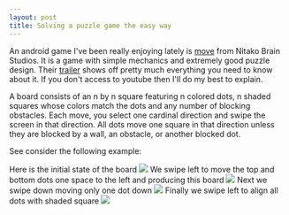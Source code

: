 ```yaml
---
layout: post
title: Solving a puzzle game the easy way
---
```


An android game I've been really enjoying lately is
[move](https://play.google.com/store/apps/details?id=com.nitako.move) from
Nitako Brain Studios. It is a game with simple mechanics and extremely good
puzzle design.  Their [trailer](https://www.youtube.com/watch?v=up3lf5Rd97k)
shows off pretty much everything you need to know about it.  If you don't
access to youtube then I'll do my best to explain.

A board consists of an n by n square featuring n colored dots, n shaded squares
whose colors match the dots and any number of blocking obstacles. Each move,
you select one cardinal direction and swipe the screen in that direction. All
dots move one square in that direction unless they are blocked by a wall, an
obstacle, or another blocked dot.

See consider the following example:

Here is the initial state of the board <img src="/images/Move-Brute-Force/ex0.png">
We swipe left to move the top and bottom dots one space to the left and
producing this board <img src="/images/Move-Brute-Force/ex1.png"> Next we swipe
down moving only one dot down <img src="/images/Move-Brute-Force/ex2.png"> Finally
we swipe left to align all dots with shaded square <img
src="/images/Move-Brute-Force/ex3.png">
